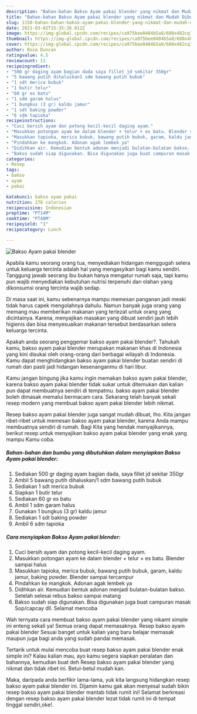 ```yaml
---
description: "Bahan-bahan Bakso Ayam pakai blender yang nikmat dan Mudah Dibuat"
title: "Bahan-bahan Bakso Ayam pakai blender yang nikmat dan Mudah Dibuat"
slug: 1158-bahan-bahan-bakso-ayam-pakai-blender-yang-nikmat-dan-mudah-dibuat
date: 2021-03-02T15:35:26.012Z
image: https://img-global.cpcdn.com/recipes/ca975bee0484b5a8/680x482cq70/bakso-ayam-pakai-blender-foto-resep-utama.jpg
thumbnail: https://img-global.cpcdn.com/recipes/ca975bee0484b5a8/680x482cq70/bakso-ayam-pakai-blender-foto-resep-utama.jpg
cover: https://img-global.cpcdn.com/recipes/ca975bee0484b5a8/680x482cq70/bakso-ayam-pakai-blender-foto-resep-utama.jpg
author: Rosa Duncan
ratingvalue: 4.5
reviewcount: 11
recipeingredient:
- "500 gr daging ayam bagian dada saya fillet jd sekitar 350gr"
- "5 bawang putih dihaluskan1 sdm bawang putih bubuk"
- "1 sdt merica bubuk"
- "1 butir telur"
- "60 gr es batu"
- "1 sdm garam halus"
- "1 bungkus (3 gr) kaldu jamur"
- "1 sdt baking powder"
- "6 sdm tapioka"
recipeinstructions:
- "Cuci bersih ayam dan potong kecil-kecil daging ayam."
- "Masukkan potongan ayam ke dalam blender + telur + es batu. Blender sampai halus"
- "Masukkan tapioka, merica bubuk, bawang putih bubuk, garam, kaldu jamur, baking powder. Blender sampai tercampur"
- "Pindahkan ke mangkok. Adonan agak lembek ya"
- "Didihkan air. Kemudian bentuk adonan menjadi bulatan-bulatan bakso. Setelah selesai rebus bakso sampai matang"
- "Bakso sudah siap digunakan. Bisa digunakan juga buat campuran masak Sop/capcay dll. Selamat mencoba"
categories:
- Resep
tags:
- bakso
- ayam
- pakai

katakunci: bakso ayam pakai 
nutrition: 276 calories
recipecuisine: Indonesian
preptime: "PT14M"
cooktime: "PT48M"
recipeyield: "1"
recipecategory: Lunch

---
```



![Bakso Ayam pakai blender](https://img-global.cpcdn.com/recipes/ca975bee0484b5a8/680x482cq70/bakso-ayam-pakai-blender-foto-resep-utama.jpg)

Apabila kamu seorang orang tua, menyediakan hidangan menggugah selera untuk keluarga tercinta adalah hal yang mengasyikan bagi kamu sendiri. Tanggung jawab seorang ibu bukan hanya mengatur rumah saja, tapi kamu pun wajib menyediakan kebutuhan nutrisi terpenuhi dan olahan yang dikonsumsi orang tercinta wajib sedap.

Di masa  saat ini, kamu sebenarnya mampu memesan panganan jadi meski tidak harus capek mengolahnya dahulu. Namun banyak juga orang yang memang mau memberikan makanan yang terlezat untuk orang yang dicintainya. Karena, menyajikan masakan yang dibuat sendiri jauh lebih higienis dan bisa menyesuaikan makanan tersebut berdasarkan selera keluarga tercinta. 



Apakah anda seorang penggemar bakso ayam pakai blender?. Tahukah kamu, bakso ayam pakai blender merupakan makanan khas di Indonesia yang kini disukai oleh orang-orang dari berbagai wilayah di Indonesia. Kamu dapat menghidangkan bakso ayam pakai blender buatan sendiri di rumah dan pasti jadi hidangan kesenanganmu di hari libur.

Kamu jangan bingung jika kamu ingin memakan bakso ayam pakai blender, karena bakso ayam pakai blender tidak sukar untuk ditemukan dan kalian pun dapat membuatnya sendiri di tempatmu. bakso ayam pakai blender boleh dimasak memalui bermacam cara. Sekarang telah banyak sekali resep modern yang membuat bakso ayam pakai blender lebih nikmat.

Resep bakso ayam pakai blender juga sangat mudah dibuat, lho. Kita jangan ribet-ribet untuk memesan bakso ayam pakai blender, karena Anda mampu membuatnya sendiri di rumah. Bagi Kita yang hendak menyajikannya, berikut resep untuk menyajikan bakso ayam pakai blender yang enak yang mampu Kamu coba.

<!--inarticleads1-->

##### Bahan-bahan dan bumbu yang dibutuhkan dalam menyiapkan Bakso Ayam pakai blender:

1. Sediakan 500 gr daging ayam bagian dada, saya fillet jd sekitar 350gr
1. Ambil 5 bawang putih dihaluskan/1 sdm bawang putih bubuk
1. Sediakan 1 sdt merica bubuk
1. Siapkan 1 butir telur
1. Sediakan 60 gr es batu
1. Ambil 1 sdm garam halus
1. Gunakan 1 bungkus (3 gr) kaldu jamur
1. Sediakan 1 sdt baking powder
1. Ambil 6 sdm tapioka




<!--inarticleads2-->

##### Cara menyiapkan Bakso Ayam pakai blender:

1. Cuci bersih ayam dan potong kecil-kecil daging ayam.
1. Masukkan potongan ayam ke dalam blender + telur + es batu. Blender sampai halus
1. Masukkan tapioka, merica bubuk, bawang putih bubuk, garam, kaldu jamur, baking powder. Blender sampai tercampur
1. Pindahkan ke mangkok. Adonan agak lembek ya
1. Didihkan air. Kemudian bentuk adonan menjadi bulatan-bulatan bakso. Setelah selesai rebus bakso sampai matang
1. Bakso sudah siap digunakan. Bisa digunakan juga buat campuran masak Sop/capcay dll. Selamat mencoba




Wah ternyata cara membuat bakso ayam pakai blender yang nikamt simple ini enteng sekali ya! Semua orang dapat memasaknya. Resep bakso ayam pakai blender Sesuai banget untuk kalian yang baru belajar memasak maupun juga bagi anda yang sudah pandai memasak.

Tertarik untuk mulai mencoba buat resep bakso ayam pakai blender enak simple ini? Kalau kalian mau, ayo kamu segera siapkan peralatan dan bahannya, kemudian buat deh Resep bakso ayam pakai blender yang nikmat dan tidak ribet ini. Betul-betul mudah kan. 

Maka, daripada anda berfikir lama-lama, yuk kita langsung hidangkan resep bakso ayam pakai blender ini. Dijamin kamu gak akan menyesal sudah bikin resep bakso ayam pakai blender mantab tidak rumit ini! Selamat berkreasi dengan resep bakso ayam pakai blender lezat tidak rumit ini di tempat tinggal sendiri,oke!.

